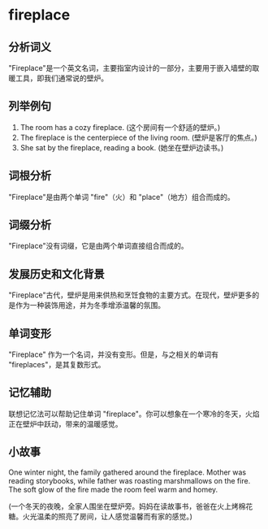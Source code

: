 # fireplace

## 分析词义

  

"Fireplace"是一个英文名词，主要指室内设计的一部分，主要用于嵌入墙壁的取暖工具，即我们通常说的壁炉。

  

## 列举例句

  

1.  The room has a cozy fireplace. (这个房间有一个舒适的壁炉。)
2.  The fireplace is the centerpiece of the living room. (壁炉是客厅的焦点。)
3.  She sat by the fireplace, reading a book. (她坐在壁炉边读书。)

  

## 词根分析

  

"Fireplace"是由两个单词 "fire"（火）和 "place"（地方）组合而成的。

  

## 词缀分析

  

"Fireplace"没有词缀，它是由两个单词直接组合而成的。

  

## 发展历史和文化背景

  

"Fireplace"古代，壁炉是用来供热和烹饪食物的主要方式。在现代，壁炉更多的是作为一种装饰用途，并为冬季增添温馨的氛围。

  

## 单词变形

  

"Fireplace" 作为一个名词，并没有变形。但是，与之相关的单词有 "fireplaces"，是其复数形式。

  

## 记忆辅助

  

联想记忆法可以帮助记住单词 "fireplace"。你可以想象在一个寒冷的冬天，火焰正在壁炉中跃动，带来的温暖感觉。

  

## 小故事

  

One winter night, the family gathered around the fireplace. Mother was reading storybooks, while father was roasting marshmallows on the fire. The soft glow of the fire made the room feel warm and homey.

  

(一个冬天的夜晚，全家人围坐在壁炉旁。妈妈在读故事书，爸爸在火上烤棉花糖。火光温柔的照亮了房间，让人感觉温馨而有家的感觉。)
